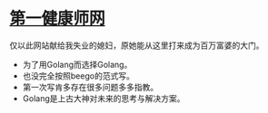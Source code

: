 [第一健康师网](https://no1jks.com)
================================

仅以此网站献给我失业的媳妇，原她能从这里打来成为百万富婆的大门。

- 为了用Golang而选择Golang。
- 也没完全按照beego的范式写。
- 第一次写肯多存在很多问题多多指教。
- Golang是上古大神对未来的思考与解决方案。
